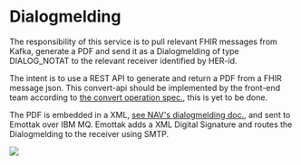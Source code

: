 # Dialogmelding
The responsibility of this service is to pull relevant FHIR messages from Kafka, generate a PDF and send it as a Dialogmelding of type DIALOG_NOTAT to the relevant receiver identified by HER-id.

The intent is to use a REST API to generate and return a PDF from a FHIR message json. This convert-api should be implemented by the front-end team according to [the convert operation spec.](http://hl7.org/fhir/resource-operation-convert.html), this is yet to be done.

The PDF is embedded in a XML, [see NAV's dialogmelding doc.](https://www.nav.no/no/nav-og-samfunn/samarbeid/leger-og-andre-behandlere/digital-sykemelding-informasjon-til-den-som-sykmelder/ny-sykmelding-og-dialogmeldinger/digital-sykmelding-og-dialogmeldinger-tekniske-spesifikasjoner), and sent to Emottak over IBM MQ. Emottak adds a XML Digital Signature and routes the Dialogmelding to the receiver using SMTP.

[![](https://mermaid.ink/img/eyJjb2RlIjoic2VxdWVuY2VEaWFncmFtXG4gICAgcGFydGljaXBhbnQgRCBhcyBob3BzLURpYWxvZ21lbGRpbmdcbiAgICBwYXJ0aWNpcGFudCBDIGFzIENvbnZlcnRlclxuICAgIHBhcnRpY2lwYW50IEsgYXMgS2Fma2FcbiAgICBwYXJ0aWNpcGFudCBNIGFzIElCTSBNUVxuICAgIHBhcnRpY2lwYW50IEUgYXMgRW1vdHRha1xuICAgIHBhcnRpY2lwYW50IEggYXMgSGVsc2Vmb3JldGFrXG4gICAgbG9vcFxuICAgIEQtPj5LOiBHZXQgRkhJUiBNZXNzYWdlXG4gICAgYWN0aXZhdGUgS1xuICAgIGFjdGl2YXRlIERcbiAgICBLLT4-RDogRkhJUiBNZXNzYWdlIHtqc29ufVxuICAgIGRlYWN0aXZhdGUgS1xuICAgIEQtPj5DOiBDb252ZXJ0IHRvIFBERiB7anNvbn1cbiAgICBhY3RpdmF0ZSBDXG4gICAgQy0-PkQ6IE9LIHtwZGZ9XG4gICAgZGVhY3RpdmF0ZSBDXG4gICAgRC0-Pk06IFNlbmQgRGlhbG9nbWVsZGluZyB7eG1sfVxuICAgIEQtPj5LOiBVcGRhdGUgb2Zmc2V0XG4gICAgZGVhY3RpdmF0ZSBEXG4gICAgZW5kXG4gICAgbG9vcFxuICAgIE0tPj5FOiBRdWV1ZVxuICAgIGFjdGl2YXRlIEVcbiAgICBFLT4-SDogU01UUFxuICAgIGRlYWN0aXZhdGUgRVxuICAgIGVuZCIsIm1lcm1haWQiOnsidGhlbWUiOiJkZWZhdWx0In0sInVwZGF0ZUVkaXRvciI6ZmFsc2UsImF1dG9TeW5jIjp0cnVlLCJ1cGRhdGVEaWFncmFtIjpmYWxzZX0)](https://mermaid-js.github.io/mermaid-live-editor/edit/#eyJjb2RlIjoic2VxdWVuY2VEaWFncmFtXG4gICAgcGFydGljaXBhbnQgRCBhcyBob3BzLURpYWxvZ21lbGRpbmdcbiAgICBwYXJ0aWNpcGFudCBDIGFzIENvbnZlcnRlclxuICAgIHBhcnRpY2lwYW50IEsgYXMgS2Fma2FcbiAgICBwYXJ0aWNpcGFudCBNIGFzIElCTSBNUVxuICAgIHBhcnRpY2lwYW50IEUgYXMgRW1vdHRha1xuICAgIHBhcnRpY2lwYW50IEggYXMgSGVsc2Vmb3JldGFrXG4gICAgbG9vcFxuICAgIEQtPj5LOiBHZXQgRkhJUiBNZXNzYWdlXG4gICAgYWN0aXZhdGUgS1xuICAgIGFjdGl2YXRlIERcbiAgICBLLT4-RDogRkhJUiBNZXNzYWdlIHtqc29ufVxuICAgIGRlYWN0aXZhdGUgS1xuICAgIEQtPj5DOiBDb252ZXJ0IHRvIFBERiB7anNvbn1cbiAgICBhY3RpdmF0ZSBDXG4gICAgQy0-PkQ6IE9LIHtwZGZ9XG4gICAgZGVhY3RpdmF0ZSBDXG4gICAgRC0-Pk06IFNlbmQgRGlhbG9nbWVsZGluZyB7eG1sfVxuICAgIEQtPj5LOiBVcGRhdGUgb2Zmc2V0XG4gICAgZGVhY3RpdmF0ZSBEXG4gICAgZW5kXG4gICAgbG9vcFxuICAgIE0tPj5FOiBRdWV1ZVxuICAgIGFjdGl2YXRlIEVcbiAgICBFLT4-SDogU01UUFxuICAgIGRlYWN0aXZhdGUgRVxuICAgIGVuZCIsIm1lcm1haWQiOiJ7XG4gIFwidGhlbWVcIjogXCJkZWZhdWx0XCJcbn0iLCJ1cGRhdGVFZGl0b3IiOmZhbHNlLCJhdXRvU3luYyI6dHJ1ZSwidXBkYXRlRGlhZ3JhbSI6ZmFsc2V9)